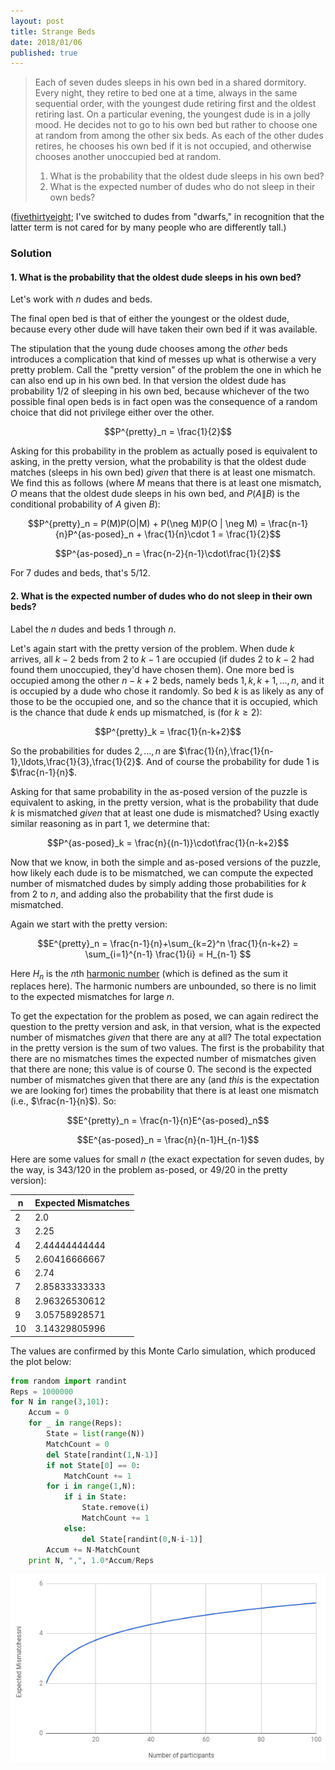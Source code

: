 ```yaml
---
layout: post
title: Strange Beds
date: 2018/01/06
published: true
---
```


>Each of seven dudes sleeps in his own bed in a shared dormitory. Every night, they retire to bed one at a time, always in the same sequential order, with the youngest dude retiring first and the oldest retiring last. On a particular evening, the youngest dude is in a jolly mood. He decides not to go to his own bed but rather to choose one at random from among the other six beds. As each of the other dudes retires, he chooses his own bed if it is not occupied, and otherwise chooses another unoccupied bed at random.
>
>1. What is the probability that the oldest dude sleeps in his own bed?
>2. What is the expected number of dudes who do not sleep in their own beds?

<!--more-->

([fivethirtyeight](https://fivethirtyeight.com/features/where-will-the-seven-dwarfs-sleep-tonight/); I've switched to dudes from "dwarfs," in recognition that the latter term is not cared for by many people who are differently tall.)

### Solution

#### 1. What is the probability that the oldest dude sleeps in his own bed?

Let's work with $n$ dudes and beds.

The final open bed is that of either the youngest or the oldest dude, because every other dude will have taken their own bed if it was available.

The stipulation that the young dude chooses among the _other_ beds introduces a complication that kind of messes up what is otherwise a very pretty problem. Call the "pretty version" of the problem the one in which he can also end up in his own bed. In that version the oldest dude has probability $1/2$ of sleeping in his own bed, because whichever of the two possible final open beds is in fact open was the consequence of a random choice that did not privilege either over the other.

$$P^{pretty}_n = \frac{1}{2}$$

Asking for this probability in the problem as actually posed is equivalent to asking, in the pretty version, what the probability is that the oldest dude matches (sleeps in his own bed) _given_ that there is at least one mismatch. We find this as follows (where $M$ means that there is at least one mismatch, $O$ means that the oldest dude sleeps in his own bed, and $P(A\|B)$ is the conditional probability of $A$ given $B$):

$$P^{pretty}_n = P(M)P(O|M) + P(\neg M)P(O | \neg M) = \frac{n-1}{n}P^{as-posed}_n + \frac{1}{n}\cdot 1 = \frac{1}{2}$$

$$P^{as-posed}_n = \frac{n-2}{n-1}\cdot\frac{1}{2}$$ 

For $7$ dudes and beds, that's $5/12$.

#### 2. What is the expected number of dudes who do not sleep in their own beds?

Label the $n$ dudes and beds $1$ through $n$.

Let's again start with the pretty version of the problem. When dude $k$ arrives, all $k-2$ beds from $2$ to $k-1$ are occupied (if dudes $2$ to $k-2$ had found them unoccupied, they'd have chosen them). One more bed is occupied among the other $n-k+2$ beds, namely beds $1,k,k+1,\ldots,n$, and it is occupied by a dude who chose it randomly. So bed $k$ is as likely as any of those to be the occupied one, and so the chance that it is occupied, which is the chance that dude $k$ ends up mismatched, is (for $k\geq2$):

$$P^{pretty}_k = \frac{1}{n-k+2}$$

So the probabilities for dudes $2,\ldots,n$ are $\frac{1}{n},\frac{1}{n-1},\ldots,\frac{1}{3},\frac{1}{2}$. And of course the probability for dude $1$ is $\frac{n-1}{n}$.

Asking for that same probability in the as-posed version of the puzzle is equivalent to asking, in the pretty version, what is the probability that dude $k$ is mismatched _given_ that at least one dude is mismatched? Using exactly similar reasoning as in part $1$, we determine that:

$$P^{as-posed}_k = \frac{n}{(n-1)}\cdot\frac{1}{n-k+2}$$

Now that we know, in both the simple and as-posed versions of the puzzle, how likely each dude is to be mismatched, we can compute the expected number of mismatched dudes by simply adding those probabilities for $k$ from $2$ to $n$, and adding also the probability that the first dude is mismatched.

Again we start with the pretty version:

$$E^{pretty}_n = \frac{n-1}{n}+\sum_{k=2}^n \frac{1}{n-k+2} 
= \sum_{i=1}^{n-1} \frac{1}{i} = H_{n-1}
$$

Here $H_n$ is the $n$th [harmonic number](http://mathworld.wolfram.com/HarmonicSeries.html) (which is defined as the sum it replaces here). The harmonic numbers are unbounded, so there is no limit to the expected mismatches for large $n$.

To get the expectation for the problem as posed, we can again redirect the question to the pretty version and ask, in that version,  what is the expected number of mismatches _given_ that there are any at all? The total expectation in the pretty version is the sum of two values. The first is the probability that there are no mismatches times the expected number of mismatches given that there are none; this value is of course $0$. The second is the expected number of mismatches given that there are any (and _this_ is the expectation we are looking for) times the probability that there is at least one mismatch (i.e., $\frac{n-1}{n}$). So:

$$E^{pretty}_n = \frac{n-1}{n}E^{as-posed}_n$$

$$E^{as-posed}_n = \frac{n}{n-1}H_{n-1}$$

Here are some values for small $n$ (the exact expectation for seven dudes, by the way, is $343/120$ in the problem as-posed, or $49/20$ in the pretty version):

n | Expected Mismatches 
--- |:---
2 | 2.0
3 | 2.25
4 | 2.44444444444
5 | 2.60416666667
6 | 2.74
7 | 2.85833333333
8 | 2.96326530612
9 | 3.05758928571
10 | 3.14329805996

The values are confirmed by this Monte Carlo simulation, which produced the plot below:

```python
from random import randint
Reps = 1000000
for N in range(3,101):
	Accum = 0
	for _ in range(Reps):
		State = list(range(N))
		MatchCount = 0
		del State[randint(1,N-1)]
		if not State[0] == 0:
			MatchCount += 1
		for i in range(1,N):
			if i in State:
				State.remove(i)
				MatchCount += 1
			else:
				del State[randint(0,N-i-1)]
		Accum += N-MatchCount
	print N, ",", 1.0*Accum/Reps
```

![Graph of expectation versus n.](/img/ExpectedMismatches.png)

<br>

